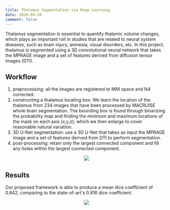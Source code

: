 ```yaml
---
title: Thalamus Segmentation via Deep Learning
date: 2020-09-20
comment: false
---
```


Thalamus segmentation is essential to quantify thalamic volume changes, which plays an important roll in studies that are related to neural system diseases, such as brain injury, amnesia, visual disorders, etc. In this project, thalamus is segmented using a 3D convolutional neural network that takes the MPRAGE image and a set of features derived from diffusion tensor images (DTI). 


## Workflow
1. preprocessing: all the images are registered to MNI space and N4 corrected.
2. constructing a thalamus locating box: 
We learn the location of the thalamus from 234 images that have been processed by MACRUISE whole brain segmentation. The bounding box is found through binarizing the probability map and finding the minimum and maximum locations of the mask on each axis (x,y,z); which we then enlarge to cover reasonable natural variation.
3. 3D U-Net segmentation: use a 3D U-Net that takes as input the MPRAGE image and a set of features derived from DTI to perform segmentation.
4. post-processing: retain only the largest connected component and fill any holes within the largest connected component.

<p align="center">
  <img src="https://github.com/shangxwang/shangxwang.github.io/blob/master/github/thalamus_workflow.png?raw=true">
</p>

## Results
Our proposed framework is able to produce a mean dice coefficient of 0.842, comparing to the state-of-art's 0.816 dice coefficient.

<p align="center">
  <img src="https://github.com/shangxwang/shangxwang.github.io/blob/master/github/result.png?raw=false">
</p>



